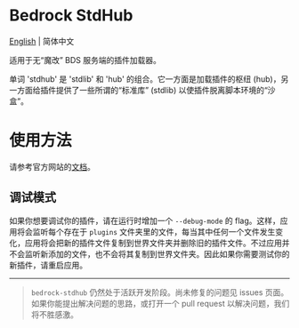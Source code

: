 # Bedrock StdHub

[English](README.md) | 简体中文

适用于无“魔改” BDS 服务端的插件加载器。

单词 'stdhub' 是 'stdlib' 和 'hub' 的组合。它一方面是加载插件的枢纽 (hub)，另一方面给插件提供了一些所谓的“标准库” (stdlib) 以使插件脱离脚本环境的“沙盒”。

# 使用方法

请参考官方网站的[文档](https://bedrock-stdhub.gdt.pub/zh/get-started.html)。

## 调试模式

如果你想要调试你的插件，请在运行时增加一个 `--debug-mode` 的 flag。这样，应用将会监听每个存在于 `plugins` 文件夹里的文件，每当其中任何一个文件发生变化，应用将会把新的插件文件复制到世界文件夹并删除旧的插件文件。不过应用并不会监听新添加的文件，也不会将其复制到世界文件夹。因此如果你需要测试你的新插件，请重启应用。

---

> `bedrock-stdhub` 仍然处于活跃开发阶段。尚未修复的问题见 issues 页面。如果你能提出解决问题的思路，或打开一个 pull request 以解决问题，我们将不胜感激。
